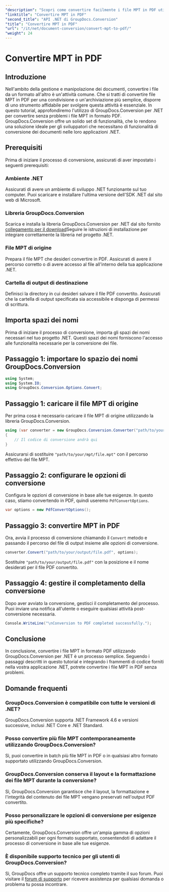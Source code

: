 ```yaml
---
"description": "Scopri come convertire facilmente i file MPT in PDF utilizzando GroupDocs.Conversion per .NET. Segui la nostra guida passo passo per l'integrazione e una gestione efficiente dei documenti."
"linktitle": "Convertire MPT in PDF"
"second_title": "API .NET di GroupDocs.Conversion"
"title": "Convertire MPT in PDF"
"url": "/it/net/document-conversion/convert-mpt-to-pdf/"
"weight": 24
---
```


# Convertire MPT in PDF

## Introduzione
Nell'ambito della gestione e manipolazione dei documenti, convertire i file da un formato all'altro è un'attività comune. Che si tratti di convertire file MPT in PDF per una condivisione o un'archiviazione più semplice, disporre di uno strumento affidabile per svolgere questa attività è essenziale. In questo tutorial, approfondiremo l'utilizzo di GroupDocs.Conversion per .NET per convertire senza problemi i file MPT in formato PDF. GroupDocs.Conversion offre un solido set di funzionalità, che lo rendono una soluzione ideale per gli sviluppatori che necessitano di funzionalità di conversione dei documenti nelle loro applicazioni .NET.
## Prerequisiti
Prima di iniziare il processo di conversione, assicurati di aver impostato i seguenti prerequisiti:
### Ambiente .NET
Assicurati di avere un ambiente di sviluppo .NET funzionante sul tuo computer. Puoi scaricare e installare l'ultima versione dell'SDK .NET dal sito web di Microsoft.
### Libreria GroupDocs.Conversion
Scarica e installa la libreria GroupDocs.Conversion per .NET dal sito fornito [collegamento per il download](https://releases.groupdocs.com/conversion/net/)Seguire le istruzioni di installazione per integrare correttamente la libreria nel progetto .NET.
### File MPT di origine
Prepara il file MPT che desideri convertire in PDF. Assicurati di avere il percorso corretto o di avere accesso al file all'interno della tua applicazione .NET.
### Cartella di output di destinazione
Definisci la directory in cui desideri salvare il file PDF convertito. Assicurati che la cartella di output specificata sia accessibile e disponga di permessi di scrittura.

## Importa spazi dei nomi
Prima di iniziare il processo di conversione, importa gli spazi dei nomi necessari nel tuo progetto .NET. Questi spazi dei nomi forniscono l'accesso alle funzionalità necessarie per la conversione dei file.
## Passaggio 1: importare lo spazio dei nomi GroupDocs.Conversion
```csharp
using System;
using System.IO;
using GroupDocs.Conversion.Options.Convert;
```
## Passaggio 1: caricare il file MPT di origine
Per prima cosa è necessario caricare il file MPT di origine utilizzando la libreria GroupDocs.Conversion.
```csharp
using (var converter = new GroupDocs.Conversion.Converter("path/to/your/mpt/file.mpt"))
{
    // Il codice di conversione andrà qui
}
```
Assicurarsi di sostituire `"path/to/your/mpt/file.mpt"` con il percorso effettivo del file MPT.
## Passaggio 2: configurare le opzioni di conversione
Configura le opzioni di conversione in base alle tue esigenze. In questo caso, stiamo convertendo in PDF, quindi useremo `PdfConvertOptions`.
```csharp
var options = new PdfConvertOptions();
```
## Passaggio 3: convertire MPT in PDF
Ora, avvia il processo di conversione chiamando il `Convert` metodo e passando il percorso del file di output insieme alle opzioni di conversione.
```csharp
converter.Convert("path/to/your/output/file.pdf", options);
```
Sostituire `"path/to/your/output/file.pdf"` con la posizione e il nome desiderati per il file PDF convertito.
## Passaggio 4: gestire il completamento della conversione
Dopo aver avviato la conversione, gestisci il completamento del processo. Puoi inviare una notifica all'utente o eseguire qualsiasi attività post-conversione necessaria.
```csharp
Console.WriteLine("\nConversion to PDF completed successfully.");
```

## Conclusione
In conclusione, convertire i file MPT in formato PDF utilizzando GroupDocs.Conversion per .NET è un processo semplice. Seguendo i passaggi descritti in questo tutorial e integrando i frammenti di codice forniti nella vostra applicazione .NET, potrete convertire i file MPT in PDF senza problemi.
## Domande frequenti
### GroupDocs.Conversion è compatibile con tutte le versioni di .NET?
GroupDocs.Conversion supporta .NET Framework 4.6 e versioni successive, inclusi .NET Core e .NET Standard.
### Posso convertire più file MPT contemporaneamente utilizzando GroupDocs.Conversion?
Sì, puoi convertire in batch più file MPT in PDF o in qualsiasi altro formato supportato utilizzando GroupDocs.Conversion.
### GroupDocs.Conversion conserva il layout e la formattazione dei file MPT durante la conversione?
Sì, GroupDocs.Conversion garantisce che il layout, la formattazione e l'integrità del contenuto dei file MPT vengano preservati nell'output PDF convertito.
### Posso personalizzare le opzioni di conversione per esigenze più specifiche?
Certamente, GroupDocs.Conversion offre un'ampia gamma di opzioni personalizzabili per ogni formato supportato, consentendoti di adattare il processo di conversione in base alle tue esigenze.
### È disponibile supporto tecnico per gli utenti di GroupDocs.Conversion?
Sì, GroupDocs offre un supporto tecnico completo tramite il suo forum. Puoi visitare il [forum di supporto](https://forum.groupdocs.com/c/conversion/11) per ricevere assistenza per qualsiasi domanda o problema tu possa incontrare.